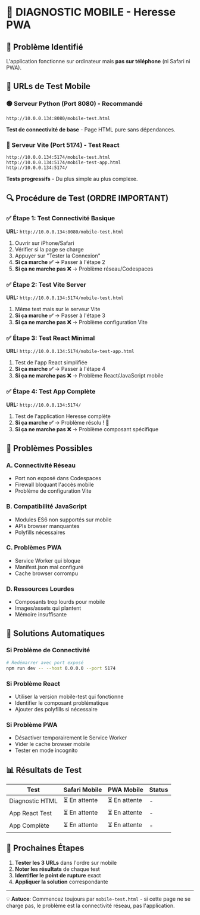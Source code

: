 # 🔧 DIAGNOSTIC MOBILE - Heresse PWA

## 🎯 Problème Identifié
L'application fonctionne sur ordinateur mais **pas sur téléphone** (ni Safari ni PWA).

## 📱 URLs de Test Mobile

### 🟢 Serveur Python (Port 8080) - Recommandé
```
http://10.0.0.134:8080/mobile-test.html
```
**Test de connectivité de base** - Page HTML pure sans dépendances.

### 🔵 Serveur Vite (Port 5174) - Test React
```
http://10.0.0.134:5174/mobile-test.html
http://10.0.0.134:5174/mobile-test-app.html
http://10.0.0.134:5174/
```
**Tests progressifs** - Du plus simple au plus complexe.

## 🔍 Procédure de Test (ORDRE IMPORTANT)

### ✅ Étape 1: Test Connectivité Basique
**URL:** `http://10.0.0.134:8080/mobile-test.html`
1. Ouvrir sur iPhone/Safari
2. Vérifier si la page se charge
3. Appuyer sur "Tester la Connexion"
4. **Si ça marche ✅** → Passer à l'étape 2
5. **Si ça ne marche pas ❌** → Problème réseau/Codespaces

### ✅ Étape 2: Test Vite Server
**URL:** `http://10.0.0.134:5174/mobile-test.html`
1. Même test mais sur le serveur Vite
2. **Si ça marche ✅** → Passer à l'étape 3
3. **Si ça ne marche pas ❌** → Problème configuration Vite

### ✅ Étape 3: Test React Minimal
**URL:** `http://10.0.0.134:5174/mobile-test-app.html`
1. Test de l'app React simplifiée
2. **Si ça marche ✅** → Passer à l'étape 4
3. **Si ça ne marche pas ❌** → Problème React/JavaScript mobile

### ✅ Étape 4: Test App Complète
**URL:** `http://10.0.0.134:5174/`
1. Test de l'application Heresse complète
2. **Si ça marche ✅** → Problème résolu ! 🎉
3. **Si ça ne marche pas ❌** → Problème composant spécifique

## 🚨 Problèmes Possibles

### A. Connectivité Réseau
- Port non exposé dans Codespaces
- Firewall bloquant l'accès mobile
- Problème de configuration Vite

### B. Compatibilité JavaScript
- Modules ES6 non supportés sur mobile
- APIs browser manquantes
- Polyfills nécessaires

### C. Problèmes PWA
- Service Worker qui bloque
- Manifest.json mal configuré
- Cache browser corrompu

### D. Ressources Lourdes
- Composants trop lourds pour mobile
- Images/assets qui plantent
- Mémoire insuffisante

## 🔧 Solutions Automatiques

### Si Problème de Connectivité
```bash
# Redémarrer avec port exposé
npm run dev -- --host 0.0.0.0 --port 5174
```

### Si Problème React
- Utiliser la version mobile-test qui fonctionne
- Identifier le composant problématique
- Ajouter des polyfills si nécessaire

### Si Problème PWA
- Désactiver temporairement le Service Worker
- Vider le cache browser mobile
- Tester en mode incognito

## 📊 Résultats de Test

| Test | Safari Mobile | PWA Mobile | Status |
|------|---------------|------------|--------|
| Diagnostic HTML | ⏳ En attente | ⏳ En attente | - |
| App React Test | ⏳ En attente | ⏳ En attente | - |
| App Complète | ⏳ En attente | ⏳ En attente | - |

## 🎯 Prochaines Étapes

1. **Tester les 3 URLs** dans l'ordre sur mobile
2. **Noter les résultats** de chaque test
3. **Identifier le point de rupture** exact
4. **Appliquer la solution** correspondante

---

💡 **Astuce**: Commencez toujours par `mobile-test.html` - si cette page ne se charge pas, le problème est la connectivité réseau, pas l'application.
